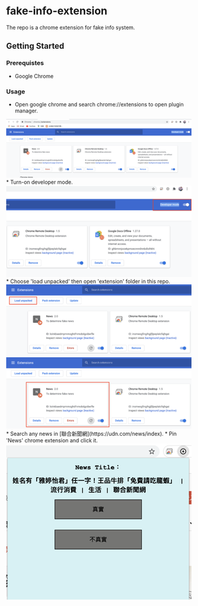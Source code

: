 # fake-info-extension
The repo is a chrome extension for fake info system.
## Getting Started
### Prerequistes
* Google Chrome
### Usage
* Open google chrome and search chrome://extensions to open plugin manager.
<img src="./image/image2.png" alt="Editor" width="500">
* Turn-on developer mode.
<img src="./image/image3.png" alt="Editor" width="500">
* Choose 'load unpacked' then open 'extension' folder in this repo.
<img src="./image/image4.png" alt="Editor" width="500">
<img src="./image/image5.png" alt="Editor" width="500">
* Search any news in [聯合新聞網](https://udn.com/news/index).
* Pin 'News' chrome extension and click it.
<img src="./image/image6.png" alt="Editor" width="500">